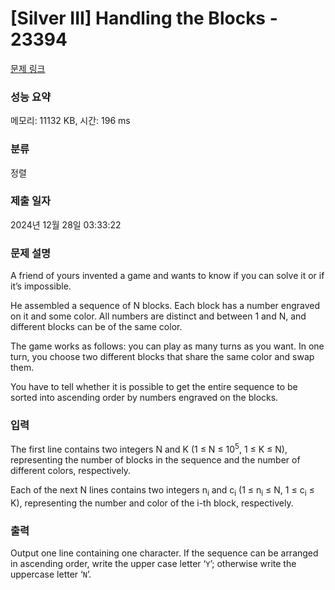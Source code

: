 # [Silver III] Handling the Blocks - 23394 

[문제 링크](https://www.acmicpc.net/problem/23394) 

### 성능 요약

메모리: 11132 KB, 시간: 196 ms

### 분류

정렬

### 제출 일자

2024년 12월 28일 03:33:22

### 문제 설명

<p>A friend of yours invented a game and wants to know if you can solve it or if it’s impossible.</p>

<p>He assembled a sequence of N blocks. Each block has a number engraved on it and some color. All numbers are distinct and between 1 and N, and different blocks can be of the same color.</p>

<p>The game works as follows: you can play as many turns as you want. In one turn, you choose two different blocks that share the same color and swap them.</p>

<p>You have to tell whether it is possible to get the entire sequence to be sorted into ascending order by numbers engraved on the blocks.</p>

### 입력 

 <p>The first line contains two integers N and K (1 ≤ N ≤ 10<sup>5</sup>, 1 ≤ K ≤ N), representing the number of blocks in the sequence and the number of different colors, respectively.</p>

<p>Each of the next N lines contains two integers n<sub>i</sub> and c<sub>i</sub> (1 ≤ n<sub>i</sub> ≤ N, 1 ≤ c<sub>i</sub> ≤ K), representing the number and color of the i-th block, respectively.</p>

### 출력 

 <p>Output one line containing one character. If the sequence can be arranged in ascending order, write the upper case letter ‘<code>Y</code>’; otherwise write the uppercase letter ‘<code>N</code>’.</p>

